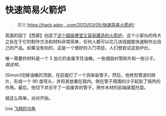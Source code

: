 # 快速简易火箭炉

> 原文:[https://hack aday . com/2013/03/05/快速简易火箭炉/](https://hackaday.com/2013/03/05/quick-and-easy-rocket-stove/)

英国的园丁【西蒙】创造了[这个超级便宜又容易建造的火箭炉](http://simonsallotment.blogspot.com/2013/01/rocket-stove.html)。这个小家伙的伟大之处在于它的制作方法和材料非常简单，任何人都可以花几块钱就能快速制作出自己的产品。如果没有别的，这是一个很好的入门项目，人们想尝试这些炉灶。

唯一需要的材料是一个 5 加仑的金属烹饪油桶，一些烟囱衬管碎片和一些沙子。*就这样*。

[Simon]切掉油桶的顶部，在前面打了一个洞来装管子。然后，他修剪管道的碎片，形成一个 90 度弯头，并将其放置在鼓内。倒在管子周围的沙子起到了隔热的作用。最后，他切下并压平了一段废弃的管子，用作木材的前端装载托盘。

就这么简单。派对开始。

[via [飞翔的乌龟](http://theflyingtortoise.blogspot.com/)